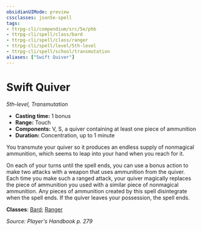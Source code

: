```yaml
---
obsidianUIMode: preview
cssclasses: json5e-spell
tags:
- ttrpg-cli/compendium/src/5e/phb
- ttrpg-cli/spell/class/bard
- ttrpg-cli/spell/class/ranger
- ttrpg-cli/spell/level/5th-level
- ttrpg-cli/spell/school/transmutation
aliases: ["Swift Quiver"]
---
```

# Swift Quiver
*5th-level, Transmutation*  

- **Casting time:** 1 bonus
- **Range:** Touch
- **Components:** V, S, a quiver containing at least one piece of ammunition
- **Duration:** Concentration, up to 1 minute

You transmute your quiver so it produces an endless supply of nonmagical ammunition, which seems to leap into your hand when you reach for it.

On each of your turns until the spell ends, you can use a bonus action to make two attacks with a weapon that uses ammunition from the quiver. Each time you make such a ranged attack, your quiver magically replaces the piece of ammunition you used with a similar piece of nonmagical ammunition. Any pieces of ammunition created by this spell disintegrate when the spell ends. If the quiver leaves your possession, the spell ends.

**Classes**: [Bard](list-spells-classes-bard); [Ranger](list-spells-classes-ranger)

*Source: Player's Handbook p. 279*